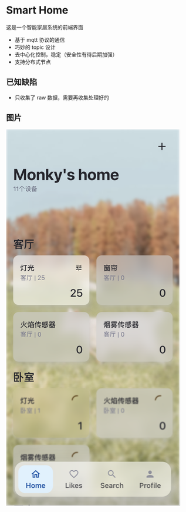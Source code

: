 # Smart Home

这是一个智能家居系统的前端界面

- 基于 mqtt 协议的通信
- 巧妙的 topic 设计
- 去中心化控制，稳定（安全性有待后期加强）
- 支持分布式节点

## 已知缺陷

- 只收集了 raw 数据，需要再收集处理好的

## 图片

![img](<img/front img.png>)